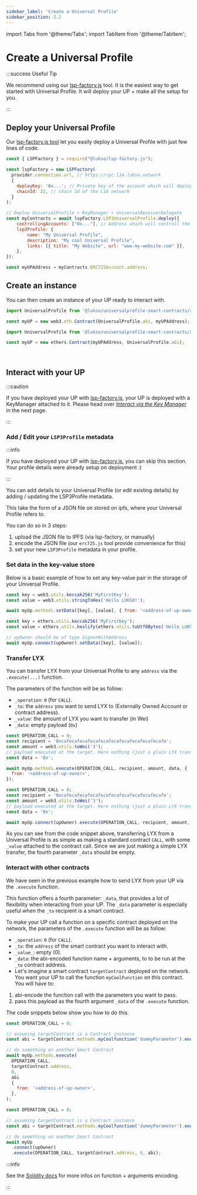 ```yaml
---
sidebar_label: 'Create a Universal Profile'
sidebar_position: 2.2
---
```


import Tabs from '@theme/Tabs';
import TabItem from '@theme/TabItem';

# Create a Universal Profile

:::success Useful Tip

We recommend using our [lsp-factory.js](../../tools/lsp-factoryjs/introduction/getting-started.md) tool. It is the easiest way to get started with Universal Profile. It will deploy your UP + make all the setup for you.

:::

## Deploy your Universal Profile

Our [lsp-factory.js tool](../../tools/lsp-factoryjs/introduction/getting-started.md) let you easily deploy a Universal Profile with just few lines of code.

```javascript
const { LSPFactory } = require("@lukso/lsp-factory.js");

const lspFactory = new LSPFactory(
  provider.connection.url, // https://rpc.l14.lukso.network
  {
    deployKey: '0x...'; // Private key of the account which will deploy the UP,
    chainId: 22, // chain Id of the L14 network
  }
);

// Deploy UniversalProfile + KeyManager + UniversalReceiverDelegate
const myContracts = await lspFactory.LSP3UniversalProfile.deploy({
    controllingAccounts: ["0x..."], // Address which will controll the UP
    lsp3Profile: {
        name: "My Universal Profile",
        description: "My cool Universal Profile",
        links: [{ title: "My Website", url: "www.my-website.com" }],
    },
});

const myUPAddress = myContracts.ERC725Account.address;
```

## Create an instance

You can then create an instance of your UP ready to interact with.

<Tabs>
  
  <TabItem value="web3js" label="web3.js">

```javascript
import UniversalProfile from '@lukso/universalprofile-smart-contracts/artifacts/UniversalProfile.json';

const myUP = new web3.eth.Contract(UniversalProfile.abi, myUPAddress);
```

  </TabItem>
  
  <TabItem value="ethersjs" label="ethers.js">

```javascript
import UniversalProfile from '@lukso/universalprofile-smart-contracts/artifacts/UniversalProfile.json';

const myUP = new ethers.Contract(myUPAddress, UniversalProfile.abi);
```

  </TabItem>

</Tabs>

<br/>

## Interact with your UP

:::caution

If you have deployed your UP with [lsp-factory.js](../../tools/lsp-factoryjs/introduction/getting-started.md), your UP is deployed with a KeyManager attached to it.
Please head over [_Interact via the Key Manager_](./02-add-key-manager.md) in the next page.

:::

### Add / Edit your `LSP3Profile` metadata

:::info

If you have deployed your UP with [lsp-factory.js](../../tools/lsp-factoryjs/introduction/getting-started.md), you can skip this section. Your profile details were already setup on deployment :)

:::

You can add details to your Universal Profile (or edit existing details) by adding / updating the LSP3Profile metadata.

This take the form of a JSON file on stored on ipfs, where your Universal Profile refers to.

You can do so in 3 steps:

1. upload the JSON file to IPFS (via lsp-factory, or manually)
2. encode the JSON file (our `erc725.js` tool provide convenience for this)
3. set your new `LSP3Profile` metadata in your profile.

### Set data in the key-value store

Below is a basic example of how to set any key-value pair in the storage of your Universal Profile.

<Tabs>
  
  <TabItem value="web3js" label="web3.js">

```javascript
const key = web3.utils.keccak256('MyFirstKey');
const value = web3.utils.stringToHex('Hello LUKSO!');

await myUp.methods.setData([key], [value], { from: '<address-of-up-owner>' });
```

  </TabItem>
  
  <TabItem value="ethersjs" label="ethers.js">

```javascript
const key = ethers.utils.keccak256('MyFirstKey');
const value = ethers.utils.hexlify(ethers.utils.toUtf8Bytes('Hello LUKSO!'));

// upOwner should be of type SignerWithAddress
await myUp.connect(upOwner).setData([key], [value]);
```

  </TabItem>

</Tabs>

### Transfer LYX

You can transfer LYX from your Universal Profile to any `address` via the `.execute(...)` function.

The parameters of the function will be as follow:

- `_operation`: `0` (for `CALL`).
- `_to`: the `address` you want to send LYX to (Externally Owned Account or contract address).
- `_value`: the amount of LYX you want to transfer (in Wei)
- `_data`: empty payload (`0x`)

<Tabs>
  
  <TabItem value="web3js" label="web3.js">

```javascript
const OPERATION_CALL = 0;
const recipient = '0xcafecafecafecafecafecafecafecafecafecafe';
const amount = web3.utils.toWei('3');
// payload executed at the target. Here nothing (just a plain LYX transfer)
const data = '0x';

await myUp.methods.execute(OPERATION_CALL, recipient, amount, data, {
  from: '<address-of-up-owner>',
});
```

  </TabItem>
  
  <TabItem value="ethersjs" label="ethers.js">

```javascript
const OPERATION_CALL = 0;
const recipient = '0xcafecafecafecafecafecafecafecafecafecafe';
const amount = web3.utils.toWei('3');
// payload executed at the target. Here nothing (just a plain LYX transfer)
const data = '0x';

await myUp.connect(upOwner).execute(OPERATION_CALL, recipient, amount, data);
```

  </TabItem>

</Tabs>

As you can see from the code snippet above, transferring LYX from a Universal Profile is as simple as making a standard contract `CALL`, with some `_value` attached to the contract call. Since we are just making a simple LYX transfer, the fourth parameter `_data` should be empty.

### Interact with other contracts

We have seen in the previous example how to send LYX from your UP via the `.execute` function.

This function offers a fourth parameter: `_data`, that provides a lot of flexibility when interacting from your UP. The `_data` parameter is especially useful when the `_to` recipient is a smart contract.

To make your UP call a function on a specific contract deployed on the network, the parameters of the `.execute` function will be as follow:

- `_operation`: `0` (for `CALL`).
- `_to`: the `address` of the smart contract you want to interact with.
- `_value_`: empty (0).
- `_data`: the abi-encoded function name + arguments, to to be run at the `_to` contract address.
- Let's imagine a smart contract `targetContract` deployed on the network. You want your UP to call the function `myCoolFunction` on this contract. You will have to:

1. abi-encode the function call with the parameters you want to pass.
2. pass this payload as the fourth argument `_data` of the `.execute` function.

The code snippets below show you how to do this.

<Tabs>
  
  <TabItem value="web3js" label="web3.js">

```javascript
const OPERATION_CALL = 0;

// assuming targetContract is a Contract instance
const abi = targetContract.methods.myCoolfunction('dummyParameter').encodeABI();

// do something on another Smart Contract
await myUp.methods.execute(
  OPERATION_CALL,
  targetContract.address,
  0,
  abi
  {
    from: '<address-of-up-owner>',
  },
);
```

  </TabItem>
  
  <TabItem value="ethersjs" label="ethers.js">

```javascript
const OPERATION_CALL = 0;

// assuming targetContract is a Contract instance
const abi = targetContract.methods.myCoolfunction('dummyParameter').encodeABI();

// do something on another Smart Contract
await myUp
  .connect(upOwner)
  .execute(OPERATION_CALL, targetContract.address, 0, abi);
```

  </TabItem>

</Tabs>

:::info

See the [Solidity docs](https://docs.soliditylang.org/en/v0.8.10/abi-spec.html#function-selector-and-argument-encoding) for more infos on function + arguments encoding.

:::
